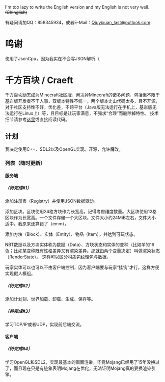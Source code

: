 I'm too lazy to write the English version and my English is not very well. ~~(Chinglish)~~

有疑问请加QQ：858345934，或者E-Mail：Qiuyixuan_last@outlook.com

# 鸣谢

使用了JsonCpp，因为我实在不会写JSON解析（

# 千方百块 / Craeft

千方百块励志成为Minecraft社区版，解决掉Minecraft的诸多问题，包括但不限于基岩版开发者不干人事，双版本特性不统一，两个版本史山代码太多，且不开源，对于社区支持性不好，优化差，不跨平台（Java版无法运行在手机上，基岩版无法运行在Linux上）等，且目标是让玩家满意，不强求“合理”而删除掉特性。
技术细节请参考[这里](DETAIL.md)或直接阅读代码。

## 计划

我决定使用C++、SDL2以及OpenGL实现。开源，允许魔改。

### 列表（随时更新）

#### 服务端

##### （待完成#1）

添加注册表（Registry）并使用JSON数据驱动。

添加区块。区块使用24格方块作为长宽高。记得考虑维度数量。大区块使用12格区块作为长宽高。一个文件存储一个大区块。文件大小约24MiB左右，文件大小适中。我原来还算错了（emm）。

添加方块（Block）、实体（Entity）、物品（Item），并达到可玩状态。

NBT数据以及方块实体称为数据（Data）、方块状态和实体的变种（比如羊的16色；比如某变种既有性格差异又有渲染差异，那就由两个变量决定）叫做渲染状态（RenderState）。
这样可以区分~~材质包~~纹理包与数据。

玩家实体可以也可以不由客户端控制，因为客户端要与玩家“挂钩”才行，这样方便实现假人模组。

##### （待完成#2）

添加计划刻、世界加载、卸载、生成、保存等。

##### （待完成#3）

学习TCP/IP或者UDP，实现前后端交流。

#### 客户端

##### （待完成#4）

学习OpenGL和SDL2，实现最基本的画面渲染。毕竟Mojang已经用了15年没换过了，而且现在只是有迹象表明Mojang在优化，无法证明Mojang真的要换渲染引擎。


